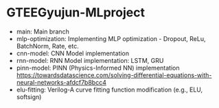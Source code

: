 # GTEEGyujun-MLproject

- main: Main branch
- mlp-optimization: Implementing MLP optimization - Dropout, ReLu, BatchNorm, Rate, etc.
- cnn-model: CNN Model implementation
- rnn-model: RNN Model implementation: LSTM, GRU
- pinn-model: PINN (Physics-Informed NN) implementation
  https://towardsdatascience.com/solving-differential-equations-with-neural-networks-afdcf7b8bcc4
- elu-fitting: Verilog-A curve fitting function modification (e.g., ELU, softsign)
